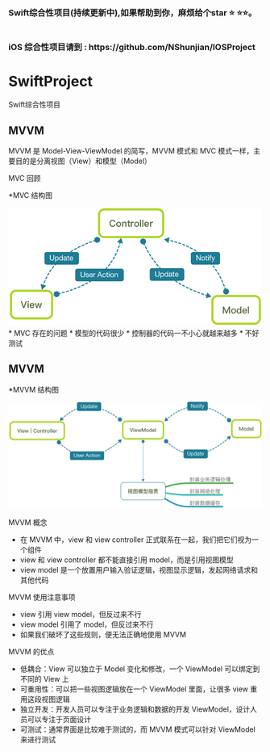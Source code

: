 #

<h3 size=20>Swift综合性项目(持续更新中),如果帮助到你，麻烦给个star ⭐️ ⭐️⭐️。</h3>

#
#

<h3>iOS 综合性项目请到 : https://github.com/NShunjian/IOSProject</h3>

#
# SwiftProject
Swift综合性项目


<h2>MVVM</h2>
<div>

MVVM 是 Model-View-ViewModel 的简写，MVVM 模式和 MVC 模式一样，主要目的是分离视图（View）和模型（Model）

MVC 回顾

*MVC 结构图

<img src="./imgs/0AE20E71-A2BE-4D42-8846-D42B849825B7.png">
* MVC 存在的问题
* 模型的代码很少
* 控制器的代码一不小心就越来越多
* 不好测试

<h2>MVVM</h2>

*MVVM 结构图

<img src="./imgs/534D322B-C3F0-419C-AB42-18E48552E2D5.png">


<p1> MVVM 概念</p1>
* 在 MVVM 中，view 和 view controller 正式联系在一起，我们把它们视为一个组件
* view 和 view controller 都不能直接引用 model，而是引用视图模型
* view model 是一个放置用户输入验证逻辑，视图显示逻辑，发起网络请求和其他代码

<p1> MVVM 使用注意事项</p1>
* view 引用 view model，但反过来不行
* view model 引用了 model，但反过来不行
* 如果我们破坏了这些规则，便无法正确地使用 MVVM

<p1>MVVM 的优点</p1>
* 低耦合：View 可以独立于 Model 变化和修改，一个 ViewModel 可以绑定到不同的 View 上
* 可重用性：可以把一些视图逻辑放在一个 ViewModel 里面，让很多 view 重用这段视图逻辑
* 独立开发：开发人员可以专注于业务逻辑和数据的开发 ViewModel，设计人员可以专注于页面设计
* 可测试：通常界面是比较难于测试的，而 MVVM 模式可以针对 ViewModel 来进行测试


</div>
